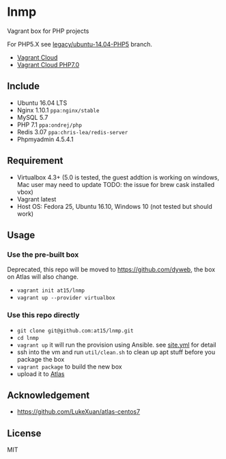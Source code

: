 # lnmp
Vagrant box for PHP projects

For PHP5.X see [legacy/ubuntu-14.04-PHP5](https://github.com/at15/lnmp/tree/legacy/ubuntu-14.04-PHP5) branch.

- [Vagrant Cloud](https://atlas.hashicorp.com/at15/boxes/lnmp/)
- [Vagrant Cloud PHP7.0](https://atlas.hashicorp.com/at15/boxes/lnmp7/)

## Include

- Ubuntu 16.04 LTS
- Nginx 1.10.1 `ppa:nginx/stable`
- MySQL 5.7
- PHP 7.1 `ppa:ondrej/php`
- Redis 3.07 `ppa:chris-lea/redis-server`
- Phpmyadmin 4.5.4.1

## Requirement

- Virtualbox 4.3+ (5.0 is tested, the guest addtion is working on windows, Mac user may
need to update TODO: the issue for brew cask installed vbox)
- Vagrant latest
- Host OS: Fedora 25, Ubuntu 16.10, Windows 10 (not tested but should work)

## Usage

### Use the pre-built box

Deprecated, this repo will be moved to https://github.com/dyweb, the box on Atlas will also change.

- `vagrant init at15/lnmp`
- `vagrant up --provider virtualbox`

### Use this repo directly

- `git clone git@github.com:at15/lnmp.git`
- `cd lnmp`
- `vagrant up` it will run the provision using Ansible. see [site.yml](site.yml) for detail
- ssh into the vm and run `util/clean.sh` to clean up apt stuff before you package the box
- `vagrant package` to build the new box
- upload it to [Atlas](https://atlas.hashicorp.com/boxes/search?utm_source=vagrantcloud.com&vagrantcloud=1)

## Acknowledgement

- https://github.com/LukeXuan/atlas-centos7

## License

MIT
